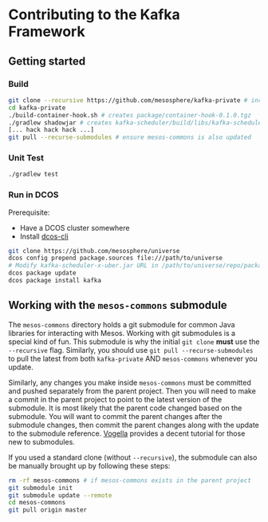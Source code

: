 # Contributing to the Kafka Framework

## Getting started

### Build

```bash
git clone --recursive https://github.com/mesosphere/kafka-private # include mesos-commons in pull
cd kafka-private
./build-container-hook.sh # creates package/container-hook-0.1.0.tgz
./gradlew shadowjar # creates kafka-scheduler/build/libs/kafka-scheduler-0.1.0-uber.jar
[... hack hack hack ...]
git pull --recurse-submodules # ensure mesos-commons is also updated
```

### Unit Test

```bash
./gradlew test
```

### Run in DCOS

Prerequisite:
- Have a DCOS cluster somewhere
- Install [dcos-cli](https://docs.mesosphere.com/administration/introcli/cli/)

```bash
git clone https://github.com/mesosphere/universe
dcos config prepend package.sources file:///path/to/universe
# Modify kafka-scheduler-x-uber.jar URL in /path/to/universe/repo/packages/K/kafka/N/resource.json
dcos package update
dcos package install kafka
```

## Working with the `mesos-commons` submodule

The `mesos-commons` directory holds a git submodule for common Java libraries for interacting with Mesos. Working with git submodules is a special kind of fun. This submodule is why the initial `git clone` **must** use the `--recursive` flag. Similarly, you should use `git pull --recurse-submodules` to pull the latest from both `kafka-private` AND `mesos-commons` whenever you update.

Similarly, any changes you make inside `mesos-commons` must be committed and pushed separately from the parent project. Then you will need to make a commit in the parent project to point to the latest version of the submodule. It is most likely that the parent code changed based on the submodule. You will want to commit the parent changes after the submodule changes, then commit the parent changes along with the update to the submodule reference. 
[Vogella](http://www.vogella.com/tutorials/Git/article.html#submodules) provides a decent tutorial for those new to submodules.

If you used a standard clone (without `--recursive`), the submodule can also be manually brought up by following these steps:

```bash
rm -rf mesos-commons # if mesos-commons exists in the parent project
git submodule init
git submodule update --remote
cd mesos-commons
git pull origin master
```

